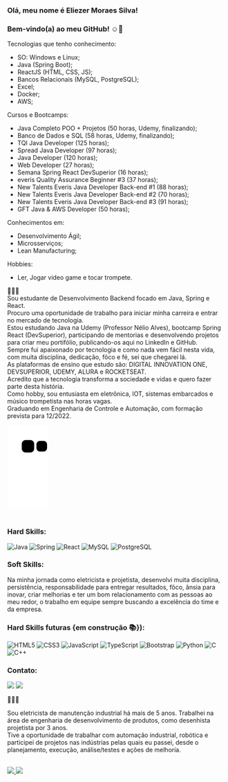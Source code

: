 
### Olá,  meu nome é Eliezer Moraes Silva!
### Bem-vindo(a) ao meu GitHub! ☺️👋 <br>

Tecnologias que tenho conhecimento:
- SO: Windows e Linux;
- Java (Spring Boot);
- ReactJS (HTML, CSS, JS);
- Bancos Relacionais (MySQL, PostgreSQL);
- Excel;
- Docker;
- AWS;

Cursos e Bootcamps:
- Java Completo POO + Projetos (50 horas, Udemy, finalizando);
- Banco de Dados e SQL (58 horas, Udemy, finalizando);
- TQI Java Developer (125 horas);
- Spread Java Developer (97 horas);
- Java Developer (120 horas);
- Web Developer (27 horas);
- Semana Spring React DevSuperior (16 horas);
- everis Quality Assurance Beginner #3 (37 horas);
- New Talents Everis Java Developer Back-end #1 (88 horas);
- New Talents Everis Java Developer Back-end #2 (70 horas);
- New Talents Everis Java Developer Back-end #3 (91 horas);
- GFT Java & AWS Developer (50 horas);

Conhecimentos em:
- Desenvolvimento Ágil;
- Microsserviços;
- Lean Manufacturing;

Hobbies:
- Ler, Jogar video game e tocar trompete.

👨🏻‍💻<br>
Sou estudante de Desenvolvimento Backend focado em Java, Spring e React. <br>
Procuro uma oportunidade de trabalho para iniciar minha carreira e entrar no mercado de tecnologia. <br>
Estou estudando Java na Udemy (Professor Nélio Alves), bootcamp Spring React (DevSuperior), participando de mentorias e desenvolvendo projetos para criar meu portifólio, publicando-os aqui no LinkedIn e GitHub. <br>
Sempre fui apaixonado por tecnologia e como nada vem fácil nesta vida, com muita disciplina, dedicação, fôco e fé, sei que chegarei lá.<br>
As plataformas de ensino que estudo são: DIGITAL INNOVATION ONE, DEVSUPERIOR, UDEMY, ALURA e ROCKETSEAT.<br>
Acredito que a tecnologia transforma a sociedade e vidas e quero fazer parte desta história.<br>
Como hobby, sou entusiasta em eletrônica, IOT, sistemas embarcados e músico trompetista nas horas vagas.<br>
Graduando em Engenharia de Controle e Automação, com formação prevista para 12/2022.<br>

![Snake animation](https://github.com/eliezermoraesss/eliezermoraesss/blob/output/github-contribution-grid-snake.svg) <br> <br>

### Hard Skills:
![Java](https://img.shields.io/badge/Java-ED8B00?style=for-the-badge&logo=java&logoColor=white) ![Spring](https://img.shields.io/badge/Spring-6DB33F?style=for-the-badge&logo=spring&logoColor=white) ![React](https://img.shields.io/badge/React-20232A?style=for-the-badge&logo=react&logoColor=61DAFB) ![MySQL](https://img.shields.io/badge/MySQL-00000F?style=for-the-badge&logo=mysql&logoColor=white) ![PostgreSQL](https://img.shields.io/badge/PostgreSQL-316192?style=for-the-badge&logo=postgresql&logoColor=white) 

### Soft Skills:
Na minha jornada como eletricista e projetista, desenvolvi muita disciplina, persistência, responsabilidade para entregar resultados, fôco, ânsia para inovar, criar melhorias e ter um bom relacionamento com as pessoas ao meu redor, o trabalho em equipe sempre buscando a excelência do time e da empresa.<br>

### Hard Skills futuras {em construção 📚}):
![HTML5](https://img.shields.io/badge/HTML5-E34F26?style=for-the-badge&logo=html5&logoColor=white) ![CSS3](https://img.shields.io/badge/CSS3-1572B6?style=for-the-badge&logo=css3&logoColor=white) ![JavaScript](https://img.shields.io/badge/JavaScript-F7DF1E?style=for-the-badge&logo=javascript&logoColor=black) ![TypeScript](https://img.shields.io/badge/TypeScript-007ACC?style=for-the-badge&logo=typescript&logoColor=white) ![Bootstrap](https://img.shields.io/badge/Bootstrap-563D7C?style=for-the-badge&logo=bootstrap&logoColor=white) ![Python](https://img.shields.io/badge/Python-14354C?style=for-the-badge&logo=python&logoColor=white) ![C](https://img.shields.io/badge/C-00599C?style=for-the-badge&logo=c&logoColor=white) ![C++](https://img.shields.io/badge/C%2B%2B-00599C?style=for-the-badge&logo=c%2B%2B&logoColor=white)<br>
### Contato:
[<img src="https://img.shields.io/badge/linkedin-%230077B5.svg?&style=for-the-badge&logo=linkedin&logoColor=white" />](https://www.linkedin.com/in/eliezer-moraes-silva-80b68010b/)
<a href="https://wa.me/5519981374137" alt="WhatsApp" target="_blank"> <img src="https://img.shields.io/badge/WhatsApp-25D366?style=for-the-badge&logo=whatsapp&logoColor=white"/> </a>

🧑🏻‍🔧 <br>

Sou eletricista de manutenção industrial há mais de 5 anos. Trabalhei na área de engenharia de desenvolvimento de produtos, como desenhista projetista por 3 anos. <br>
Tive a oportunidade de trabalhar com automação industrial, robótica e participei de projetos nas indústrias pelas quais eu passei, desde o planejamento, execução, análise/testes e ações de melhoría.<br><br>

<div>
<a href="https://github.com/eliezermoraesss">
<img height="180em" src="https://github-readme-stats.vercel.app/api/top-langs/?username=eliezermoraesss&layout=compact&langs_count=7&theme=dracula"/>
<img height="180em" src="https://github-readme-stats.vercel.app/api?username=eliezermoraesss&show_icons=true&theme=dracula&include_all_commits=true&count_private=true"/>
</div>
